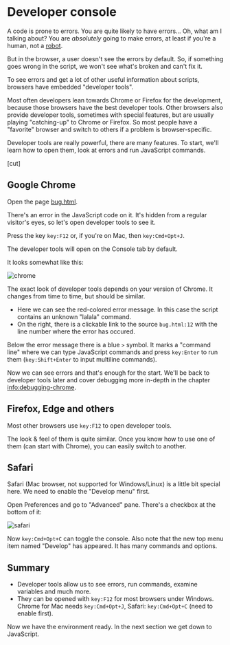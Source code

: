 # Developer console

A code is prone to errors. You are quite likely to have errors... Oh, what am I talking about? You are *absolutely* going to make errors, at least if you're a human, not a [robot](https://en.wikipedia.org/wiki/Bender_(Futurama)).

But in the browser, a user doesn't see the errors by default. So, if something goes wrong in the script, we won't see what's broken and can't fix it.

To see errors and get a lot of other useful information about scripts, browsers have embedded "developer tools".

Most often developers lean towards Chrome or Firefox for the development, because those browsers have the best developer tools. Other browsers also provide developer tools, sometimes with special features, but are usually playing "catching-up" to Chrome or Firefox. So most people have a "favorite" browser and switch to others if a problem is browser-specific.

Developer tools are really powerful, there are many features. To start, we'll learn how to open them, look at errors and run JavaScript commands.

[cut]

## Google Chrome

Open the page [bug.html](bug.html).

There's an error in the JavaScript code on it. It's hidden from a regular visitor's eyes, so let's open developer tools to see it.

Press the key `key:F12` or, if you're on Mac, then `key:Cmd+Opt+J`.

The developer tools will open on the Console tab by default.

It looks somewhat like this:

![chrome](chrome.png)

The exact look of developer tools depends on your version of Chrome. It changes from time to time, but should be similar.

- Here we can see the red-colored error message. In this case the script contains an unknown "lalala" command.
- On the right, there is a clickable link to the source `bug.html:12` with the line number where the error has occured.

Below the error message there is a blue `>` symbol. It marks a "command line" where we can type JavaScript commands and press `key:Enter` to run them (`key:Shift+Enter` to input multiline commands).

Now we can see errors and that's enough for the start. We'll be back to developer tools later and cover debugging more in-depth in the chapter <info:debugging-chrome>.


## Firefox, Edge and others

Most other browsers use `key:F12` to open developer tools.

The look & feel of them is quite similar. Once you know how to use one of them (can start with Chrome), you can easily switch to another.

## Safari

Safari (Mac browser, not supported for Windows/Linux) is a little bit special here. We need to enable the "Develop menu" first.

Open Preferences and go to "Advanced" pane. There's a checkbox at the bottom of it:

![safari](safari.png)

Now `key:Cmd+Opt+C` can toggle the console. Also note that the new top menu item named "Develop" has appeared. It has many commands and options.

## Summary

- Developer tools allow us to see errors, run commands, examine variables and much more.
- They can be opened with `key:F12` for most browsers under Windows. Chrome for Mac needs `key:Cmd+Opt+J`, Safari: `key:Cmd+Opt+C` (need to enable first).

Now we have the environment ready. In the next section we get down to JavaScript.
